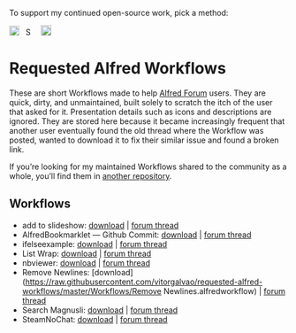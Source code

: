 To support my continued open-source work, pick a method:

[<img src='https://upload.wikimedia.org/wikipedia/commons/5/53/PayPal_2014_logo.svg' height='18' alt='Support via Paypal'>](https://www.paypal.me/vitorgalvao)&nbsp;&nbsp;
[<img src='https://upload.wikimedia.org/wikipedia/commons/c/c5/Bitcoin_logo.svg' height='15' alt='Support via Bitcoin'>](http://vitorgalvao.com/bitcoin_tip_jar.html)&nbsp;&nbsp;
[<img src='https://dl.dropboxusercontent.com/s/y3pft1fbmer5v22/society6.svg' height='19' alt='Support via Society6'>](https://vitorgalvao.com/society6)

# Requested Alfred Workflows

These are short Workflows made to help [Alfred Forum](https://www.alfredforum.com/) users. They are quick, dirty, and unmaintained, built solely to scratch the itch of the user that asked for it. Presentation details such as icons and descriptions are ignored. They are stored here because it became increasingly frequent that another user eventually found the old thread where the Workflow was posted, wanted to download it to fix their similar issue and found a broken link.

If you’re looking for my maintained Workflows shared to the community as a whole, you’ll find them in [another repository](https://github.com/vitorgalvao/alfred-workflows/).

## Workflows

* add to slideshow: [download](https://raw.githubusercontent.com/vitorgalvao/requested-alfred-workflows/master/Workflows/add%20to%20slideshow.alfredworkflow) | [forum thread](https://www.alfredforum.com/topic/11758-help-converting-a-keyboard-maestro-macro-into-a-workflow/)
* AlfredBookmarklet — Github Commit: [download](https://raw.githubusercontent.com/vitorgalvao/requested-alfred-workflows/master/Workflows/AlfredBookmarklet%20%E2%80%94%20Github%20Commit.alfredworkflow) | [forum thread](https://www.alfredforum.com/topic/11833-how-to-write-an-alfred-workflow-to-go-to-bottom-of-github-page-and-click-commit-changes-button/)
* ifelseexample: [download](https://raw.githubusercontent.com/vitorgalvao/requested-alfred-workflows/master/Workflows/ifelseexample.alfredworkflow) | [forum thread](https://www.alfredforum.com/topic/11655-if-no-filter-matches-do-this-else/)
* List Wrap: [download](https://raw.githubusercontent.com/vitorgalvao/requested-alfred-workflows/master/Workflows/List%20Wrap.alfredworkflow) | [forum thread](https://www.alfredforum.com/topic/11662-wrap-plain-text-into-html-tags-unmarked-and-marked-list/)
* nbviewer: [download](https://raw.githubusercontent.com/vitorgalvao/requested-alfred-workflows/master/Workflows/nbviewer.alfredworkflow) | [forum thread](https://www.alfredforum.com/topic/11847-workflow-to-render-github-ipynb-files-nicely-using-nbviewer/)
* Remove Newlines: [download](https://raw.githubusercontent.com/vitorgalvao/requested-alfred-workflows/master/Workflows/Remove Newlines.alfredworkflow) | [forum thread](https://www.alfredforum.com/topic/11858-how-to-remove-returns-from-clipboard/)
* Search Magnusli: [download](https://raw.githubusercontent.com/vitorgalvao/requested-alfred-workflows/master/Workflows/SearchMagnusli.alfredworkflow) | [forum thread](https://www.alfredforum.com/topic/11701-newbie-web-search-without-http-links/)
* SteamNoChat: [download](https://raw.githubusercontent.com/vitorgalvao/requested-alfred-workflows/master/Workflows/SteamNoChat.alfredworkflow) | [forum thread](https://www.alfredforum.com/topic/11762-best-way-to-launch-application-with-params-from-alfred/)
